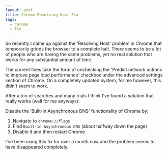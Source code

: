 ```yaml
---
layout: post
title: Chrome Resolving Host Fix
tags:
  - chrome
  - fix
---
```

So recently I came up against the 'Resolving Host' problem in Chrome that temporarily grinds the browser to a complete halt. There seems to be a lot of people who are having the same problems, yet no real solution that works for any substantial amount of time.

The current fixes take the form of unchecking the 'Predict network actions to improve page load performance' checkbox under the advanced settings section of Chrome. On a completely updated system, for me however, this didn't seem to work.

After a ton of searches and many trials I think I've found a solution that really works (well for me anyways):

Disable the 'Built-in Asynchronous DNS' functionality of Chrome by:

  1. Navigate to `chrome://flags`
  1. Find `Built-in Asynchronous DNS` (about halfway down the page)
  1. Disable it and then restart Chrome

I've been using this fix for over a month now and the problem seems to have disappeared completely.